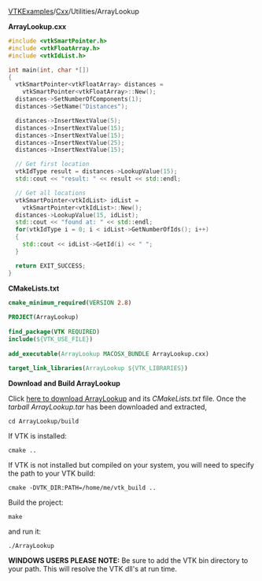 [VTKExamples](/index/)/[Cxx](/Cxx)/Utilities/ArrayLookup

**ArrayLookup.cxx**
```c++
#include <vtkSmartPointer.h>
#include <vtkFloatArray.h>
#include <vtkIdList.h>

int main(int, char *[])
{
  vtkSmartPointer<vtkFloatArray> distances =
    vtkSmartPointer<vtkFloatArray>::New();
  distances->SetNumberOfComponents(1);
  distances->SetName("Distances");

  distances->InsertNextValue(5);
  distances->InsertNextValue(15);
  distances->InsertNextValue(15);
  distances->InsertNextValue(25);
  distances->InsertNextValue(15);

  // Get first location
  vtkIdType result = distances->LookupValue(15);
  std::cout << "result: " << result << std::endl;

  // Get all locations
  vtkSmartPointer<vtkIdList> idList =
    vtkSmartPointer<vtkIdList>::New();
  distances->LookupValue(15, idList);
  std::cout << "found at: " << std::endl;
  for(vtkIdType i = 0; i < idList->GetNumberOfIds(); i++)
  {
    std::cout << idList->GetId(i) << " ";
  }

  return EXIT_SUCCESS;
}
```
**CMakeLists.txt**
```cmake
cmake_minimum_required(VERSION 2.8)
 
PROJECT(ArrayLookup)
 
find_package(VTK REQUIRED)
include(${VTK_USE_FILE})
 
add_executable(ArrayLookup MACOSX_BUNDLE ArrayLookup.cxx)
 
target_link_libraries(ArrayLookup ${VTK_LIBRARIES})
```

**Download and Build ArrayLookup**

Click [here to download ArrayLookup](https://github.com/lorensen/VTKWikiExamplesTarballs/raw/master/ArrayLookup.tar) and its *CMakeLists.txt* file.
Once the *tarball ArrayLookup.tar* has been downloaded and extracted,
```
cd ArrayLookup/build 
```
If VTK is installed:
```
cmake ..
```
If VTK is not installed but compiled on your system, you will need to specify the path to your VTK build:
```
cmake -DVTK_DIR:PATH=/home/me/vtk_build ..
```
Build the project:
```
make
```
and run it:
```
./ArrayLookup
```
**WINDOWS USERS PLEASE NOTE:** Be sure to add the VTK bin directory to your path. This will resolve the VTK dll's at run time.


